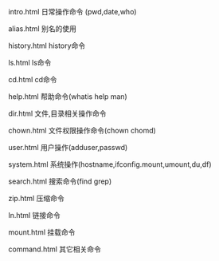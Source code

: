 intro.html   日常操作命令 (pwd,date,who)

alias.html   别名的使用

history.html history命令

ls.html      ls命令

cd.html      cd命令

help.html    帮助命令(whatis help man)

dir.html     文件,目录相关操作命令

chown.html   文件权限操作命令(chown chomd)

user.html    用户操作(adduser,passwd)

system.html  系统操作(hostname,ifconfig.mount,umount,du,df)

search.html  搜索命令(find grep)

zip.html     压缩命令

ln.html      链接命令

mount.html   挂载命令

command.html 其它相关命令
